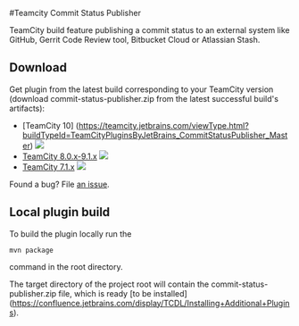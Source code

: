 #Teamcity Commit Status Publisher

TeamCity build feature publishing a commit status to an external
system like GitHub, Gerrit Code Review tool, Bitbucket Cloud or
Atlassian Stash.

## Download
Get plugin from the latest build corresponding to your TeamCity version (download commit-status-publisher.zip from the latest successful build's artifacts):
- [TeamCity 10] (https://teamcity.jetbrains.com/viewType.html?buildTypeId=TeamCityPluginsByJetBrains_CommitStatusPublisher_Master) ![](http://teamcity.jetbrains.com/app/rest/builds/buildType:TeamCityPluginsByJetBrains_CommitStatusPublisher_Master/statusIcon)
- [TeamCity 8.0.x-9.1.x](https://teamcity.jetbrains.com/viewType.html?buildTypeId=TeamCityPluginsByJetBrains_CommitStatusPublisher_91) ![](http://teamcity.jetbrains.com/app/rest/builds/buildType:TeamCityPluginsByJetBrains_CommitStatusPublisher_91/statusIcon)
- [TeamCity 7.1.x](http://teamcity.jetbrains.com/viewType.html?buildTypeId=TeamCityPluginsByJetBrains_CommitStatusPublisher_71) ![](http://teamcity.jetbrains.com/app/rest/builds/buildType:TeamCityPluginsByJetBrains_Unsorted_CommitStatusPublisher71/statusIcon)

Found a bug? File [an issue](https://youtrack.jetbrains.com/newIssue?project=TW&clearDraft=true&c=Assignee+neverov&c=Subsystem+plugins%3A+other&c=tag+plugin_statusPublisher).

## Local plugin build

To build the plugin locally run the
```
mvn package
```
command in the root directory.

The target directory of the project root will contain the
commit-status-publisher.zip file, which is ready [to be installed]
(https://confluence.jetbrains.com/display/TCDL/Installing+Additional+Plugins).
